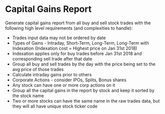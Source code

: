 # Capital Gains Report
Generate capital gains report from all buy and sell stock trades with the following high level requirements (and complexities to handle):
* Trades input data may not be ordered by date
* Types of Gains - Intraday, Short-Term, Long-Term, Long-Term with Indexation (Indexation cost = Highest price on Jan 31st 2018)
* Indexation applies only for buy trades before Jan 31st 2018 and corresponding sell trade after that date
* Group all buy and sell trades by the day with the price being set to the avg price of those trades
* Calculate intraday gains prior to others
* Corporate Actions - consider IPOs, Splits, Bonus shares
* Any stock can have one or more corp actions on it
* Group all the capital gains in the report by stock and keep it sorted by the stock name
* Two or more stocks can have the same name in the raw trades data, but they will all have unique stock ticker code
